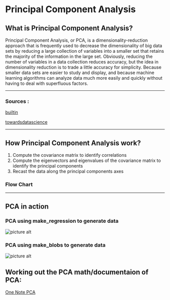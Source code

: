 # Principal Component Analysis

## What is Principal Component Analysis?
Principal Component Analysis, or PCA, is a dimensionality-reduction approach that is frequently used to decrease the dimensionality of big data sets by reducing a large collection of variables into a smaller set that retains the majority of the information in the large set. Obviously, reducing the number of variables in a data collection reduces accuracy, but the idea in dimensionality reduction is to trade a little accuracy for simplicity. Because smaller data sets are easier to study and display, and because machine learning algorithms can analyze data much more easily and quickly without having to deal with superfluous factors.

- - - - 
### Sources :
[builtin](https://builtin.com/data-science/step-step-explanation-principal-component-analysis)

[towardsdatascience](https://towardsdatascience.com/an-intuitive-guide-to-pca-1174055fc800)

- - - -
## How Principal Component Analysis work?
1. Compute the covariance matrix to identify correlations
2. Compute the eigenvectors and eigenvalues of the covariance matrix to identify the principal components
3. Recast the data along the principal components axes

### Flow Chart
<!-- ![picture alt](https://gyazo.com/2ccc1a24b8bc2fe51f6b19e9c780b834.png "Flow Chart") -->
- - - -
## PCA in action
### PCA using make_regression to generate data
![picture alt](https://i.gyazo.com/a3bc98c04c02781413ddfce8ed3e6787.png)
### PCA using make_blobs to generate data
![picture alt](https://i.gyazo.com/40e5577fb2e1bbed4cada3dff1ea2e97.png)

## Working out the PCA math/documentaion of PCA:
[One Note PCA](https://1drv.ms/u/s!Aqk7Y-sliEtmfWp7imDP9v1ULRk?e=gq8viN)
